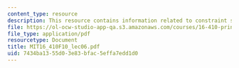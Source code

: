 ```yaml
---
content_type: resource
description: This resource contains information related to constraint satisfaction.
file: https://ol-ocw-studio-app-qa.s3.amazonaws.com/courses/16-410-principles-of-autonomy-and-decision-making-fall-2010/7434ba1355d03e83bfac5effa7edd1d0_MIT16_410F10_lec06.pdf
file_type: application/pdf
resourcetype: Document
title: MIT16_410F10_lec06.pdf
uid: 7434ba13-55d0-3e83-bfac-5effa7edd1d0
---
```


